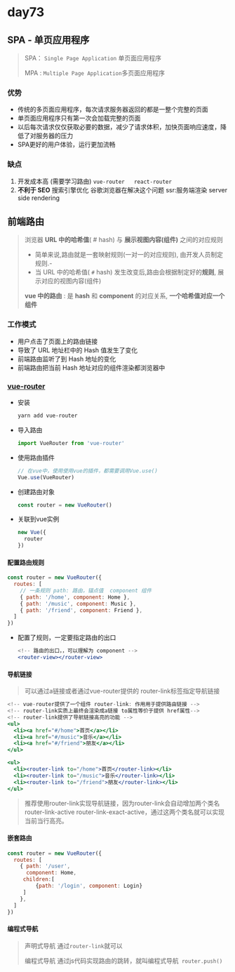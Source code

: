 # day73

## SPA - 单页应用程序

> SPA： `Single Page Application`  单页面应用程序
>
> MPA : `Multiple Page Application`多页面应用程序 

### 优势

- 传统的多页面应用程序，每次请求服务器返回的都是一整个完整的页面
- 单页面应用程序只有第一次会加载完整的页面
- 以后每次请求仅仅获取必要的数据，减少了请求体积，加快页面响应速度，降低了对服务器的压力
- SPA更好的用户体验，运行更加流畅

### 缺点

1. 开发成本高 (需要学习路由)  `vue-router   react-router`
2. **不利于 SEO** 搜索引擎优化    谷歌浏览器在解决这个问题    ssr:服务端渲染 server side rendering

## 前端路由

> 浏览器 **URL 中的哈希值**( # hash) 与 **展示视图内容(组件)** 之间的对应规则
>
> - 简单来说,路由就是一套映射规则(一对一的对应规则), 由开发人员制定规则.- 
> - 当 URL 中的哈希值( `#` hash) 发生改变后,路由会根据制定好的**规则**, 展示对应的视图内容(组件)
>
> **vue 中的路由** : 是 **hash** 和 **component** 的对应关系, **一个哈希值对应一个组件**

### 工作模式

- 用户点击了页面上的路由链接
- 导致了 URL 地址栏中的 Hash 值发生了变化
- 前端路由监听了到 Hash 地址的变化
- 前端路由把当前 Hash 地址对应的组件渲染都浏览器中

### [vue-router](<https://router.vuejs.org/zh/>)

- 安装

  ```bash
  yarn add vue-router
  ```

+ 导入路由

  ```jsx
  import VueRouter from 'vue-router'
  ```

+ 使用路由插件

  ```js
  // 在vue中，使用使用vue的插件，都需要调用Vue.use()
  Vue.use(VueRouter)
  ```

+ 创建路由对象

  ```js
  const router = new VueRouter()
  ```

+ 关联到vue实例

  ```js
  new Vue({
    router
  })
  ```

#### 配置路由规则

```jsx
const router = new VueRouter({
  routes: [
    // 一条规则 path: 路由，锚点值  component 组件
    { path: '/home', component: Home },
    { path: '/music', component: Music },
    { path: '/friend', component: Friend },
  ]
})
```

- 配置了规则，一定要指定路由的出口 

  ```jsx
  <!-- 路由的出口，，可以理解为 component -->
  <router-view></router-view>
  ```

#### 导航链接

> 可以通过a链接或者通过vue-router提供的 router-link标签指定导航链接

```jsx
<!-- vue-router提供了一个组件 router-link: 作用用于提供路由链接 -->
<!-- router-link实质上最终会渲染成a链接 to属性等价于提供 href属性-->
<!-- router-link提供了导航链接高亮的功能 -->
<ul>
  <li><a href="#/home">首页</a></li>
  <li><a href="#/music">音乐</a></li>
  <li><a href="#/friend">朋友</a></li>
</ul>

<ul>
  <li><router-link to="/home">首页</router-link></li>
  <li><router-link to="/music">音乐</router-link></li>
  <li><router-link to="/friend">朋友</router-link></li>
</ul>
```

> 推荐使用router-link实现导航链接，因为router-link会自动增加两个类名 router-link-active   router-link-exact-active，通过这两个类名就可以实现当前当行高亮。

#### 嵌套路由

```jsx
const router = new VueRouter({
  routes: [
    { path: '/user', 
      component: Home,
     children:[
         {path: '/login', component: Login}
     ]
    },
  ]
})
```

#### 编程式导航

> 声明式导航 通过`router-link`就可以 
>
> 编程式导航  通过js代码实现路由的跳转，就叫编程式导航` router.push()`


